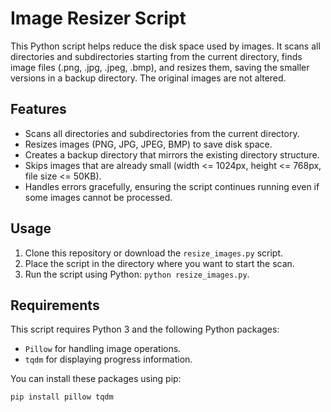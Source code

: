 # Image Resizer Script

This Python script helps reduce the disk space used by images. It scans all directories and subdirectories starting from the current directory, finds image files (.png, .jpg, .jpeg, .bmp), and resizes them, saving the smaller versions in a backup directory. The original images are not altered.

## Features

- Scans all directories and subdirectories from the current directory.
- Resizes images (PNG, JPG, JPEG, BMP) to save disk space.
- Creates a backup directory that mirrors the existing directory structure.
- Skips images that are already small (width <= 1024px, height <= 768px, file size <= 50KB).
- Handles errors gracefully, ensuring the script continues running even if some images cannot be processed.

## Usage

1. Clone this repository or download the `resize_images.py` script.
2. Place the script in the directory where you want to start the scan.
3. Run the script using Python: `python resize_images.py`.

## Requirements

This script requires Python 3 and the following Python packages:

- `Pillow` for handling image operations.
- `tqdm` for displaying progress information.

You can install these packages using pip:
```bash
pip install pillow tqdm
